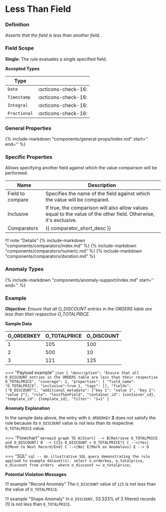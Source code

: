 # Less Than Field

### Definition

*Asserts that the field is less than another field.*

### Field Scope

**Single:** The rule evaluates a single specified field.

**Accepted Types**

| Type        |                          |
|-------------|--------------------------|
| `Date`      | <div style="text-align:center">:octicons-check-16:</div>  |
| `Timestamp` | <div style="text-align:center">:octicons-check-16:</div>  |
| `Integral`  | <div style="text-align:center">:octicons-check-16:</div>  |
| `Fractional`| <div style="text-align:center">:octicons-check-16:</div>  |

### General Properties

{%
    include-markdown "components/general-props/index.md"
    start='<!-- all-props--start -->'
    end='<!-- all-props--end -->'
%}

### Specific Properties

Allows specifying another field against which the value comparison will be performed.

| Name               | Description |
|--------------------|-------------|
| <div class="text-primary">Field to compare</div> | Specifies the name of the field against which the value will be compared. |
| <div class="text-primary">Inclusive</div>        | If true, the comparison will also allow values equal to the value of the other field. Otherwise, it's exclusive. |
| <div class="text-primary">Comparators</div> | {{ comparator_short_desc }} |

!!! note "Details"
    {%
        include-markdown "components/comparators/index.md"
    %}
    {%
        include-markdown "components/comparators/numeric.md"
    %}
    {%
        include-markdown "components/comparators/duration.md"
    %}

### Anomaly Types

{%
    include-markdown "components/anomaly-support/index.md"
    start='<!-- all-types--start -->'
    end='<!-- all-types--end -->'
%}

### Example

**Objective**: *Ensure that all O_DISCOUNT entries in the ORDERS table are less than their respective O_TOTALPRICE.*

**Sample Data**

| O_ORDERKEY | O_TOTALPRICE | O_DISCOUNT |
|------------|--------------|------------|
| 1          | 105          | 100        |
| 2          | 500          | 10         |
| 3          | 121          | <span class="text-negative">125</span> |

=== "Payload example"
    ``` json
    {
        "description": "Ensure that all O_DISCOUNT entries in the ORDERS table are less than their respective O_TOTALPRICE",
        "coverage": 1,
        "properties": {
            "field_name": "O_TOTALPRICE",
            "inclusive":true
        },
        "tags": [],
        "fields": ["O_DISCOUNT"],
        "additional_metadata": {"key 1": "value 1", "key 2": "value 2"},
        "rule": "lessThanField",
        "container_id": {container_id},
        "template_id": {template_id},
        "filter": "1=1"
    }
    ```

**Anomaly Explanation**

In the sample data above, the entry with `O_ORDERKEY` **3** does not satisfy the rule because its `O_DISCOUNT` value is not less than its respective `O_TOTALPRICE` value.

=== "Flowchart"
    ```mermaid
    graph TD
    A[Start] --> B[Retrieve O_TOTALPRICE and O_DISCOUNT]
    B --> C{Is O_DISCOUNT < O_TOTALPRICE?}
    C -->|Yes| D[Move to Next Record/End]
    C -->|No| E[Mark as Anomalous]
    E --> D
    ```

=== "SQL"
    ```sql
    -- An illustrative SQL query demonstrating the rule applied to example dataset(s).
    select
        o_orderkey,
        o_totalprice,
        o_discount
    from orders 
    where
        o_discount >= o_totalprice;
    ```

**Potential Violation Messages**

!!! example "Record Anomaly"
    The `O_DISCOUNT` value of `125` is not less than the value of `O_TOTALPRICE`.
        
!!! example "Shape Anomaly"
    In `O_DISCOUNT`, 33.333% of 3 filtered records (1) is not less than `O_TOTALPRICE`.
